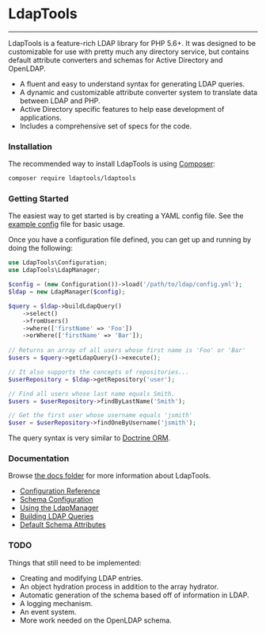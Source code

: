 # LdapTools
-----------

LdapTools is a feature-rich LDAP library for PHP 5.6+. It was designed to be customizable for use with pretty much any 
directory service, but contains default attribute converters and schemas for Active Directory and OpenLDAP. 
 
 * A fluent and easy to understand syntax for generating LDAP queries.
 * A dynamic and customizable attribute converter system to translate data between LDAP and PHP. 
 * Active Directory specific features to help ease development of applications.
 * Includes a comprehensive set of specs for the code.

### Installation

The recommended way to install LdapTools is using [Composer](http://getcomposer.org/download/):

```bash
composer require ldaptools/ldaptools
```

### Getting Started

The easiest way to get started is by creating a YAML config file. See the [example config](resources/config/example.yml) file for basic usage.

Once you have a configuration file defined, you can get up and running by doing the following:

```php
use LdapTools\Configuration;
use LdapTools\LdapManager;

$config = (new Configuration())->load('/path/to/ldap/config.yml');
$ldap = new LdapManager($config);

$query = $ldap->buildLdapQuery()
    ->select()
    ->fromUsers()
    ->where(['firstName' => 'Foo'])
    ->orWhere(['firstName' => 'Bar']);
    
// Returns an array of all users whose first name is 'Foo' or 'Bar'
$users = $query->getLdapQuery()->execute();

// It also supports the concepts of repositories...
$userRepository = $ldap->getRepository('user');

// Find all users whose last name equals Smith.
$users = $userRepository->findByLastName('Smith');

// Get the first user whose username equals 'jsmith'
$user = $userRepository->findOneByUsername('jsmith');
```

The query syntax is very similar to [Doctrine ORM](http://www.doctrine-project.org).

### Documentation

Browse [the docs folder](/docs/en) for more information about LdapTools.

* [Configuration Reference](/docs/en/reference/configuration.md)
* [Schema Configuration](/docs/en/reference/schema.md)
* [Using the LdapManager](/docs/en/tutorials/using-the-ldap-manager.md)
* [Building LDAP Queries](/docs/en/tutorials/building-ldap-queries.md)
* [Default Schema Attributes](/docs/en/reference/default-schema-attributes.md)

### TODO

Things that still need to be implemented:

* Creating and modifying LDAP entries.
* An object hydration process in addition to the array hydrator.
* Automatic generation of the schema based off of information in LDAP.
* A logging mechanism.
* An event system.
* More work needed on the OpenLDAP schema.